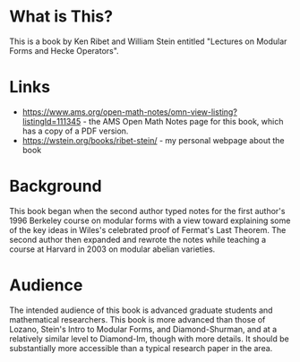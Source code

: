 # What is This?

This is a book by Ken Ribet and William Stein entitled
"Lectures on Modular Forms and Hecke Operators".

# Links

- https://www.ams.org/open-math-notes/omn-view-listing?listingId=111345 - the AMS Open Math Notes page for this book, which has a copy of a PDF version.
- https://wstein.org/books/ribet-stein/ - my personal webpage about the book

# Background

This book began when the second author typed notes for the
first author's 1996 Berkeley course on modular forms with a view
toward explaining some of the key ideas in Wiles's celebrated proof of
Fermat's Last Theorem. The second author then expanded and rewrote the
notes while teaching a course at Harvard in 2003 on modular abelian
varieties.

# Audience

The intended audience of this book is advanced graduate students and
mathematical researchers. This book is more advanced than those of
Lozano, Stein's Intro to Modular Forms, and Diamond-Shurman, and at a
relatively similar level to Diamond-Im, though with more details. It
should be substantially more accessible than a typical research paper
in the area.
